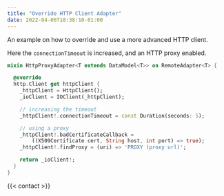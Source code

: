 ```yaml
---
title: "Override HTTP Client Adapter"
date: 2022-04-06T18:38:10-01:00
---
```


An example on how to override and use a more advanced HTTP client.

Here the `connectionTimeout` is increased, and an HTTP proxy enabled.

```dart
mixin HttpProxyAdapter<T extends DataModel<T>> on RemoteAdapter<T> {

  @override
  http.Client get httpClient {
    _httpClient = HttpClient();
    _ioClient = IOClient(_httpClient);

    // increasing the timeout
    _httpClient!.connectionTimeout = const Duration(seconds: 5);

    // using a proxy
    _httpClient!.badCertificateCallback =
        ((X509Certificate cert, String host, int port) => true);
    _httpClient!.findProxy = (uri) => 'PROXY (proxy url)';

    return _ioClient!;
  }
}
```

{{< contact >}}

